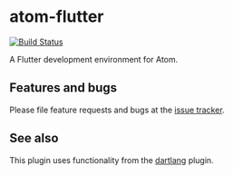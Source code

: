 # atom-flutter

[![Build Status](https://travis-ci.org/flutter/atom-flutter.svg?branch=master)](https://travis-ci.org/flutter/atom-flutter)

A Flutter development environment for Atom.

## Features and bugs

Please file feature requests and bugs at the [issue tracker][tracker].

[tracker]: https://github.com/flutter/atom-flutter/issues

## See also

This plugin uses functionality from the
[dartlang](https://github.com/dart-atom/dartlang) plugin.
